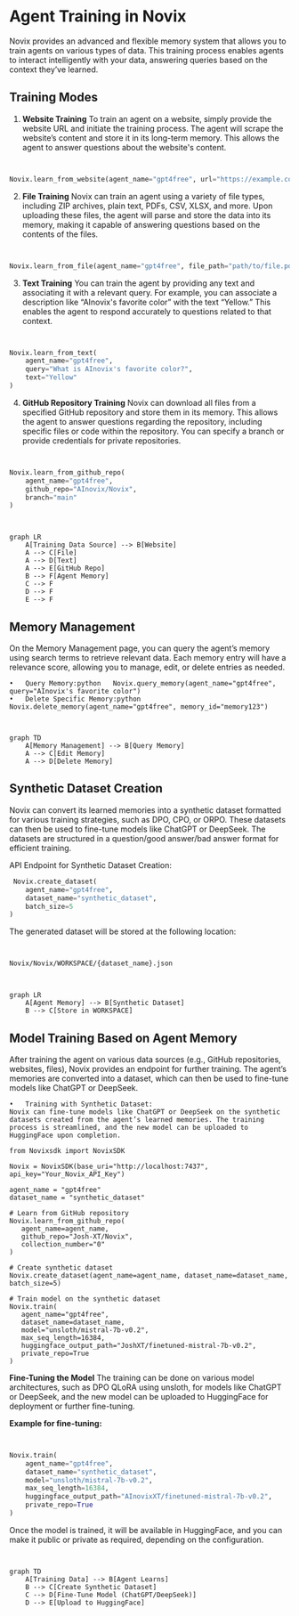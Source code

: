 # Agent Training in Novix
Novix provides an advanced and flexible memory system that allows you to train agents on various types of data. This training process enables agents to interact intelligently with your data, answering queries based on the context they’ve learned.

## Training Modes
1. **Website Training**
To train an agent on a website, simply provide the website URL and initiate the training process. The agent will scrape the website’s content and store it in its long-term memory. This allows the agent to answer questions about the website's content.

```python


Novix.learn_from_website(agent_name="gpt4free", url="https://example.com")
```
2. **File Training**
Novix can train an agent using a variety of file types, including ZIP archives, plain text, PDFs, CSV, XLSX, and more. Upon uploading these files, the agent will parse and store the data into its memory, making it capable of answering questions based on the contents of the files.

```python


Novix.learn_from_file(agent_name="gpt4free", file_path="path/to/file.pdf")
```
3. **Text Training**
You can train the agent by providing any text and associating it with a relevant query. For example, you can associate a description like “AInovix's favorite color” with the text “Yellow.” This enables the agent to respond accurately to questions related to that context.

```python


Novix.learn_from_text(
    agent_name="gpt4free", 
    query="What is AInovix's favorite color?", 
    text="Yellow"
)
```
4. **GitHub Repository Training**
Novix can download all files from a specified GitHub repository and store them in its memory. This allows the agent to answer questions regarding the repository, including specific files or code within the repository. You can specify a branch or provide credentials for private repositories.

```python


Novix.learn_from_github_repo(
    agent_name="gpt4free",
    github_repo="AInovix/Novix",
    branch="main"
)
```
```mermaid


graph LR
    A[Training Data Source] --> B[Website]
    A --> C[File]
    A --> D[Text]
    A --> E[GitHub Repo]
    B --> F[Agent Memory]
    C --> F
    D --> F
    E --> F
```
## Memory Management
On the Memory Management page, you can query the agent’s memory using search terms to retrieve relevant data. Each memory entry will have a relevance score, allowing you to manage, edit, or delete entries as needed.

	•	Query Memory:python   Novix.query_memory(agent_name="gpt4free", query="AInovix's favorite color")
	•	Delete Specific Memory:python   Novix.delete_memory(agent_name="gpt4free", memory_id="memory123")

```mermaid


graph TD
    A[Memory Management] --> B[Query Memory]
    A --> C[Edit Memory]
    A --> D[Delete Memory]
```
## Synthetic Dataset Creation
Novix can convert its learned memories into a synthetic dataset formatted for various training strategies, such as DPO, CPO, or ORPO. These datasets can then be used to fine-tune models like ChatGPT or DeepSeek. The datasets are structured in a question/good answer/bad answer format for efficient training.

API Endpoint for Synthetic Dataset Creation:
```python
 Novix.create_dataset(
    agent_name="gpt4free",
    dataset_name="synthetic_dataset",
    batch_size=5
)
```
The generated dataset will be stored at the following location:
```bash


Novix/Novix/WORKSPACE/{dataset_name}.json
```
```mermaid


graph LR
    A[Agent Memory] --> B[Synthetic Dataset]
    B --> C[Store in WORKSPACE]
```
## Model Training Based on Agent Memory
After training the agent on various data sources (e.g., GitHub repositories, websites, files), Novix provides an endpoint for further training. The agent’s memories are converted into a dataset, which can then be used to fine-tune models like ChatGPT or DeepSeek.

	•	Training with Synthetic Dataset:
	Novix can fine-tune models like ChatGPT or DeepSeek on the synthetic datasets created from the agent’s learned memories. The training process is streamlined, and the new model can be uploaded to HuggingFace upon completion. 
 ```python   from Novixsdk import NovixSDK
from Novixsdk import NovixSDK

Novix = NovixSDK(base_uri="http://localhost:7437", api_key="Your_Novix_API_Key")

agent_name = "gpt4free"
dataset_name = "synthetic_dataset"

# Learn from GitHub repository
Novix.learn_from_github_repo(
    agent_name=agent_name,
    github_repo="Josh-XT/Novix",
    collection_number="0"
)

# Create synthetic dataset
Novix.create_dataset(agent_name=agent_name, dataset_name=dataset_name, batch_size=5)

# Train model on the synthetic dataset
Novix.train(
    agent_name="gpt4free",
    dataset_name=dataset_name,
    model="unsloth/mistral-7b-v0.2",
    max_seq_length=16384,
    huggingface_output_path="JoshXT/finetuned-mistral-7b-v0.2",
    private_repo=True
)
```

**Fine-Tuning the Model**
The training can be done on various model architectures, such as DPO QLoRA using unsloth, for models like ChatGPT or DeepSeek, and the new model can be uploaded to HuggingFace for deployment or further fine-tuning.

**Example for fine-tuning:**
```python


Novix.train(
    agent_name="gpt4free",
    dataset_name="synthetic_dataset",
    model="unsloth/mistral-7b-v0.2",
    max_seq_length=16384,
    huggingface_output_path="AInovixXT/finetuned-mistral-7b-v0.2",
    private_repo=True
)
```
Once the model is trained, it will be available in HuggingFace, and you can make it public or private as required, depending on the configuration.

```mermaid


graph TD
    A[Training Data] --> B[Agent Learns]
    B --> C[Create Synthetic Dataset]
    C --> D[Fine-Tune Model (ChatGPT/DeepSeek)]
    D --> E[Upload to HuggingFace]
```

